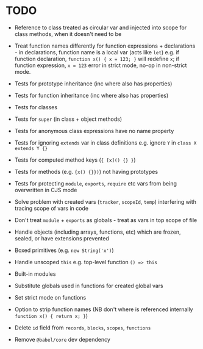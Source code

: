# TODO

* Reference to class treated as circular var and injected into scope for class methods, when it doesn't need to be
* Treat function names differently for function expressions + declarations - in declarations, function name is a local var (acts like `let`) e.g. if function declaration, `function x() { x = 123; }` will redefine `x`; if function expression, `x = 123` error in strict mode, no-op in non-strict mode.
* Tests for prototype inheritance (inc where also has properties)
* Tests for function inheritance (inc where also has properties)
* Tests for classes
* Tests for `super` (in class + object methods)
* Tests for anonymous class expressions have no name property
* Tests for ignoring `extends` var in class definitions e.g. ignore `Y` in `class X extends Y {}`
* Tests for computed method keys (`{ [x]() {} }`)
* Tests for methods (e.g. `{x() {}})`) not having prototypes
* Tests for protecting `module`, `exports`, `require` etc vars from being overwritten in CJS mode
* Solve problem with created vars (`tracker`, `scopeId`, `temp`) interfering with tracing scope of vars in code
* Don't treat `module` + `exports` as globals - treat as vars in top scope of file
* Handle objects (including arrays, functions, etc) which are frozen, sealed, or have extensions prevented
* Boxed primitives (e.g. `new String('x')`)
* Handle unscoped `this` e.g. top-level function `() => this`
* Built-in modules
* Substitute globals used in functions for created global vars
* Set strict mode on functions
* Option to strip function names (NB don't where is referenced internally `function x() { return x; }`)

* Delete `id` field from `records`, `blocks`, `scopes`, `functions`
* Remove `@babel/core` dev dependency
